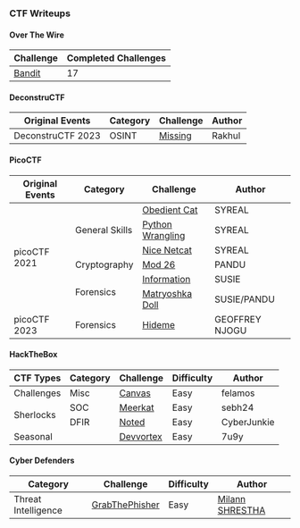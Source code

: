 ### CTF Writeups

<h4>Over The Wire</h4>
<table>
    <thead>
        <tr>
            <th>Challenge</th>
            <th>Completed Challenges</th>
        </tr>
    </thead>
    <tbody>
        <td><a href="https://github.com/elvanalandi/Writeups/tree/main/banditoverthewire">Bandit</a></td>
        <td>17</td>
    </tbody>
</table>

<h4>DeconstruCTF</h4>
<table>
    <thead>
        <tr>
            <th>Original Events</th>
            <th>Category</th>
            <th>Challenge</th>
            <th>Author</th>
        </tr>
    </thead>
    <tbody>
      <tr>
            <td>DeconstruCTF 2023</td>
            <td>OSINT</td>
            <td><a href="https://github.com/elvanalandi/Writeups/blob/main/deconstructf/deconstructf2023/missing">Missing</a></td>
            <td>Rakhul</td>
        </tr>
    </tbody>
</table>

<h4>PicoCTF</h4>
<table>
    <thead>
        <tr>
            <th>Original Events</th>
            <th>Category</th>
            <th>Challenge</th>
            <th>Author</th>
        </tr>
    </thead>
    <tbody>
        <tr>
            <td rowspan=6>picoCTF 2021</td>
            <td rowspan=3>General Skills</td>
            <td><a href="https://github.com/elvanalandi/Writeups/tree/main/picoCTF/picoCTF2021/General/Obedient%20Cat">Obedient Cat</a></td>
            <td>SYREAL</td>
        </tr>
        <tr>
            <td><a href="https://github.com/elvanalandi/Writeups/tree/main/picoCTF/picoCTF2021/General/Python%20Wrangling">Python Wrangling</a></td>
            <td>SYREAL</td>
        </tr>
        <tr>
            <td><a href="https://github.com/elvanalandi/Writeups/tree/main/picoCTF/picoCTF2021/General/Nice%20Netcat">Nice Netcat</a></td>
            <td>SYREAL</td>
        </tr>
        <tr>
            <td>Cryptography</td>
            <td><a href="https://github.com/elvanalandi/Writeups/blob/main/picoCTF/picoCTF2021/Cryptography/Mod26">Mod 26</a></td>
            <td>PANDU</td>
        </tr>
        <tr>
            <td rowspan=2>Forensics</td>
            <td><a href="https://github.com/elvanalandi/Writeups/tree/main/picoCTF/picoCTF2021/Forensics/information">Information</a></td>
            <td>SUSIE</td>
        </tr>
        <tr>
            <td><a href="https://github.com/elvanalandi/Writeups/tree/main/picoCTF/picoCTF2021/Forensics/Matryoshka%20Doll">Matryoshka Doll</a></td>
            <td>SUSIE/PANDU</td>
        </tr>
        <tr>
            <td>picoCTF 2023</td>
            <td>Forensics</td>
            <td><a href="https://github.com/elvanalandi/Writeups/tree/main/picoCTF/picoCTF2023/Forensics/hideme">Hideme</a></td>
            <td>GEOFFREY NJOGU</td>
    </tbody>
</table>

<h4>HackTheBox</h4>
<table>
    <thead>
        <tr>
            <th>CTF Types</th>
            <th>Category</th>
            <th>Challenge</th>
            <th>Difficulty</th>
            <th>Author</th>
        </tr>
    </thead>
    <tbody>
        <tr>
            <td>Challenges</td>
            <td>Misc</td>
            <td><a href="https://github.com/elvanalandi/Writeups/tree/main/hackthebox/challenges/misc/canvas">Canvas</a></td>
            <td>Easy</td>
            <td>felamos</td>
        </tr>
        <tr>
            <td rowspan=2>Sherlocks</td>
            <td>SOC</td>
            <td><a href="https://github.com/elvanalandi/Writeups/tree/main/hackthebox/sherlock/meerkat">Meerkat</a></td>
            <td>Easy</td>
            <td>sebh24</td>
        </tr>
        <tr>
            <td>DFIR</td>
            <td><a href="https://github.com/elvanalandi/Writeups/tree/main/hackthebox/sherlock/noted">Noted</a></td>
            <td>Easy</td>
            <td>CyberJunkie</td>
        </tr>
        <tr>
            <td>Seasonal</td>
            <td></td>
            <td><a href="https://github.com/elvanalandi/Writeups/tree/main/hackthebox/seasonal/devvortex">Devvortex</a></td>
            <td>Easy</td>
            <td>7u9y</td>
        </tr>
    </tbody>
</table>  

<h4>Cyber Defenders</h4>
<table>
    <thead>
        <tr>
            <th>Category</th>
            <th>Challenge</th>
            <th>Difficulty</th>
            <th>Author</th>
        </tr>
    </thead>
    <tbody>
        <tr>
            <td>Threat Intelligence</td>
            <td><a href="https://github.com/elvanalandi/Writeups/tree/main/cyberdefenders/grabthephisher">GrabThePhisher</a></td>
            <td>Easy</td>
            <td><a href="https://cyberdefenders.org/profile/milannshrestga">Milann SHRESTHA</a></td>
        </tr>
    </tbody>
</table>
